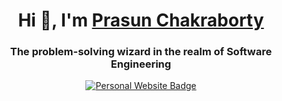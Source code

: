<h1 align="center">Hi 👋, I'm <a href="http://prasunchakra.com/" target="blank">Prasun Chakraborty</a></h1>
<h3 align="center">The problem-solving wizard in the realm of Software Engineering</h3>

<p align="center">
    <a href="https://prasunchakra.com" target="_blank">
        <img src="https://img.shields.io/badge/Website-Prasun's%20Portal-blue?style=for-the-badge&logo=world&logoColor=white" alt="Personal Website Badge"/>
    </a>
</p>
